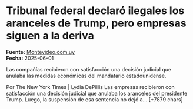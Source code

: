 # Tribunal federal declaró ilegales los aranceles de Trump, pero empresas siguen a la deriva

**Fuente:** [Montevideo.com.uy](https://www.montevideo.com.uy/Noticias/Tribunal-federal-declaro-ilegales-los-aranceles-de-Trump-pero-empresas-siguen-a-la-deriva-uc925633)  
**Fecha:** 2025-06-01

Las compañías recibieron con satisfacción una decisión judicial que anulaba las medidas económicas del mandatario estadounidense.

Por The New York Times | Lydia DePillis
Las empresas recibieron con satisfacción una decisión judicial que anulaba los aranceles del presidente Trump. Luego, la suspensión de esa sentencia no dejó a… [+7879 chars]
